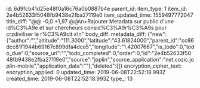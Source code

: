 id: 6d9fcb41d25e48f0a16c76a0b0887b4e
parent_id: 
item_type: 1
item_id: 2e4b52633f5048fb9438e2fba27119e0
item_updated_time: 1559497772047
title_diff: "@@ -0,0 +1,97 @@\n+Rajouter Metadata sur public d'une id%C3%A9e et sur chercheurs consid%C3%A9r%C3%A9s pour crzdiviliser le r%C3%A9cit x\n"
body_diff: 
metadata_diff: {"new":{"author":"","altitude":"111.3000","latitude":"43.61824000","parent_id":"cc86dcc81f1944b69167c899dfa4dca5","longitude":"1.42007667","is_todo":0,"todo_due":0,"source_url":"","todo_completed":0,"order":0,"id":"2e4b52633f5048fb9438e2fba27119e0","source":"joplin","source_application":"net.cozic.joplin-mobile","application_data":""},"deleted":[]}
encryption_cipher_text: 
encryption_applied: 0
updated_time: 2019-06-08T22:52:18.993Z
created_time: 2019-06-08T22:52:18.993Z
type_: 13